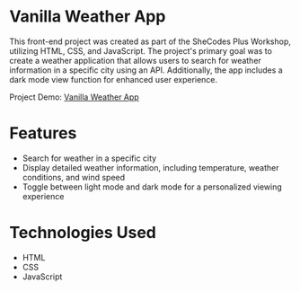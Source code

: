 # Vanilla Weather App

This front-end project was created as part of the SheCodes Plus Workshop, utilizing HTML, CSS, and JavaScript.
The project's primary goal was to create a weather application that allows users to search for weather information in a specific city using an API. Additionally, the app includes a dark mode view function for enhanced user experience.

Project Demo: [Vanilla Weather App](https://main--precious-pastelito-92eaba.netlify.app/)

# Features
- Search for weather in a specific city
- Display detailed weather information, including temperature, weather conditions, and wind speed
- Toggle between light mode and dark mode for a personalized viewing experience

# Technologies Used
- HTML
- CSS
- JavaScript

